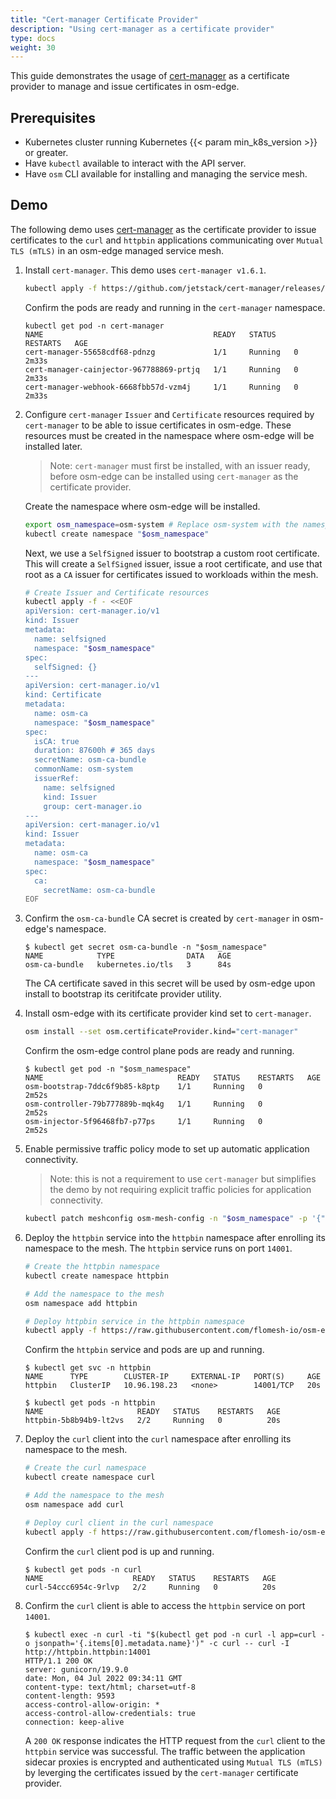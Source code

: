 ```yaml
---
title: "Cert-manager Certificate Provider"
description: "Using cert-manager as a certificate provider"
type: docs
weight: 30
---
```


This guide demonstrates the usage of [cert-manager][1] as a certificate provider to manage and issue certificates in osm-edge.

## Prerequisites

- Kubernetes cluster running Kubernetes {{< param min_k8s_version >}} or greater.
- Have `kubectl` available to interact with the API server.
- Have `osm` CLI available for installing and managing the service mesh.


## Demo

The following demo uses [cert-manager][1] as the certificate provider to issue certificates to the `curl` and `httpbin` applications communicating over `Mutual TLS (mTLS)` in an osm-edge managed service mesh.

1. Install `cert-manager`. This demo uses `cert-manager v1.6.1`.
    ```bash
    kubectl apply -f https://github.com/jetstack/cert-manager/releases/download/v1.6.1/cert-manager.yaml
    ```

    Confirm the pods are ready and running in the `cert-manager` namespace.

    ```console
    kubectl get pod -n cert-manager
    NAME                                      READY   STATUS    RESTARTS   AGE
    cert-manager-55658cdf68-pdnzg             1/1     Running   0          2m33s
    cert-manager-cainjector-967788869-prtjq   1/1     Running   0          2m33s
    cert-manager-webhook-6668fbb57d-vzm4j     1/1     Running   0          2m33s
    ```

2. Configure `cert-manager` `Issuer` and `Certificate` resources required by `cert-manager` to be able to issue certificates in osm-edge. These resources must be created in the namespace where osm-edge will be installed later.
    > Note: `cert-manager` must first be installed, with an issuer ready, before osm-edge can be installed using `cert-manager` as the certificate provider.

    Create the namespace where osm-edge will be installed.

    ```bash
    export osm_namespace=osm-system # Replace osm-system with the namespace where osm-edge is installed
    kubectl create namespace "$osm_namespace"
    ```

    Next, we use a `SelfSigned` issuer to bootstrap a custom root certificate. This will create a `SelfSigned` issuer, issue a root certificate, and use that root as a `CA` issuer for certificates issued to workloads within the mesh.

    ```bash
    # Create Issuer and Certificate resources
    kubectl apply -f - <<EOF
    apiVersion: cert-manager.io/v1
    kind: Issuer
    metadata:
      name: selfsigned
      namespace: "$osm_namespace"
    spec:
      selfSigned: {}
    ---
    apiVersion: cert-manager.io/v1
    kind: Certificate
    metadata:
      name: osm-ca
      namespace: "$osm_namespace"
    spec:
      isCA: true
      duration: 87600h # 365 days
      secretName: osm-ca-bundle
      commonName: osm-system
      issuerRef:
        name: selfsigned
        kind: Issuer
        group: cert-manager.io
    ---
    apiVersion: cert-manager.io/v1
    kind: Issuer
    metadata:
      name: osm-ca
      namespace: "$osm_namespace"
    spec:
      ca:
        secretName: osm-ca-bundle
    EOF
    ```

3. Confirm the `osm-ca-bundle` CA secret is created by `cert-manager` in osm-edge's namespace.
   
    ```console
    $ kubectl get secret osm-ca-bundle -n "$osm_namespace"
    NAME            TYPE                DATA   AGE
    osm-ca-bundle   kubernetes.io/tls   3      84s
    ```

    The CA certificate saved in this secret will be used by osm-edge upon install to bootstrap its ceritifcate provider utility.

4. Install osm-edge with its certificate provider kind set to `cert-manager`.
   
    ```bash
    osm install --set osm.certificateProvider.kind="cert-manager"
    ```

    Confirm the osm-edge control plane pods are ready and running.
    
    ```console
    $ kubectl get pod -n "$osm_namespace"
    NAME                              READY   STATUS    RESTARTS   AGE
    osm-bootstrap-7ddc6f9b85-k8ptp    1/1     Running   0          2m52s
    osm-controller-79b777889b-mqk4g   1/1     Running   0          2m52s
    osm-injector-5f96468fb7-p77ps     1/1     Running   0          2m52s
    ```

5. Enable permissive traffic policy mode to set up automatic application connectivity.
    > Note: this is not a requirement to use `cert-manager` but simplifies the demo by not requiring explicit traffic policies for application connectivity.

    ```bash
    kubectl patch meshconfig osm-mesh-config -n "$osm_namespace" -p '{"spec":{"traffic":{"enablePermissiveTrafficPolicyMode":true}}}'  --type=merge
    ```

6. Deploy the `httpbin` service into the `httpbin` namespace after enrolling its namespace to the mesh. The `httpbin` service runs on port `14001`.

    ```bash
    # Create the httpbin namespace
    kubectl create namespace httpbin

    # Add the namespace to the mesh
    osm namespace add httpbin

    # Deploy httpbin service in the httpbin namespace
    kubectl apply -f https://raw.githubusercontent.com/flomesh-io/osm-edge-docs/{{< param osm_branch >}}/manifests/samples/httpbin/httpbin.yaml -n httpbin
    ```

    Confirm the `httpbin` service and pods are up and running.

    ```console
    $ kubectl get svc -n httpbin
    NAME      TYPE        CLUSTER-IP     EXTERNAL-IP   PORT(S)     AGE
    httpbin   ClusterIP   10.96.198.23   <none>        14001/TCP   20s
    ```

    ```console
    $ kubectl get pods -n httpbin
    NAME                     READY   STATUS    RESTARTS   AGE
    httpbin-5b8b94b9-lt2vs   2/2     Running   0          20s
    ```

8. Deploy the `curl` client into the `curl` namespace after enrolling its namespace to the mesh.

    ```bash
    # Create the curl namespace
    kubectl create namespace curl

    # Add the namespace to the mesh
    osm namespace add curl

    # Deploy curl client in the curl namespace
    kubectl apply -f https://raw.githubusercontent.com/flomesh-io/osm-edge-docs/{{< param osm_branch >}}/manifests/samples/curl/curl.yaml -n curl
    ```

    Confirm the `curl` client pod is up and running.

    ```console
    $ kubectl get pods -n curl
    NAME                    READY   STATUS    RESTARTS   AGE
    curl-54ccc6954c-9rlvp   2/2     Running   0          20s
    ```

9.  Confirm the `curl` client is able to access the `httpbin` service on port `14001`.

    ```console
    $ kubectl exec -n curl -ti "$(kubectl get pod -n curl -l app=curl -o jsonpath='{.items[0].metadata.name}')" -c curl -- curl -I http://httpbin.httpbin:14001
    HTTP/1.1 200 OK
    server: gunicorn/19.9.0
    date: Mon, 04 Jul 2022 09:34:11 GMT
    content-type: text/html; charset=utf-8
    content-length: 9593
    access-control-allow-origin: *
    access-control-allow-credentials: true
    connection: keep-alive
    ```

    A `200 OK` response indicates the HTTP request from the `curl` client to the `httpbin` service was successful. The traffic between the application sidecar proxies is encrypted and authenticated using `Mutual TLS (mTLS)` by leverging the certificates issued by the `cert-manager` certificate provider.


[1]: https://cert-manager.io/